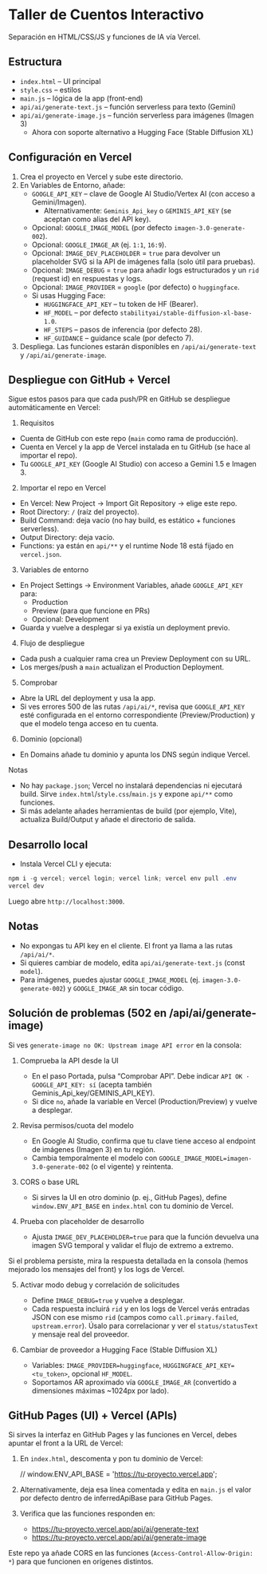 # Taller de Cuentos Interactivo

Separación en HTML/CSS/JS y funciones de IA vía Vercel.

## Estructura
- `index.html` – UI principal
- `style.css` – estilos
- `main.js` – lógica de la app (front-end)
- `api/ai/generate-text.js` – función serverless para texto (Gemini)
- `api/ai/generate-image.js` – función serverless para imágenes (Imagen 3)
   - Ahora con soporte alternativo a Hugging Face (Stable Diffusion XL)

## Configuración en Vercel
1. Crea el proyecto en Vercel y sube este directorio.
2. En Variables de Entorno, añade:
    - `GOOGLE_API_KEY` – clave de Google AI Studio/Vertex AI (con acceso a Gemini/Imagen).
       - Alternativamente: `Geminis_Api_key` o `GEMINIS_API_KEY` (se aceptan como alias del API key).
    - Opcional: `GOOGLE_IMAGE_MODEL` (por defecto `imagen-3.0-generate-002`).
   - Opcional: `GOOGLE_IMAGE_AR` (ej. `1:1`, `16:9`).
   - Opcional: `IMAGE_DEV_PLACEHOLDER` = `true` para devolver un placeholder SVG si la API de imágenes falla (solo útil para pruebas).
   - Opcional: `IMAGE_DEBUG` = `true` para añadir logs estructurados y un `rid` (request id) en respuestas y logs.
    - Opcional: `IMAGE_PROVIDER` = `google` (por defecto) o `huggingface`.
    - Si usas Hugging Face:
       - `HUGGINGFACE_API_KEY` – tu token de HF (Bearer).
       - `HF_MODEL` – por defecto `stabilityai/stable-diffusion-xl-base-1.0`.
       - `HF_STEPS` – pasos de inferencia (por defecto 28).
       - `HF_GUIDANCE` – guidance scale (por defecto 7).
3. Despliega. Las funciones estarán disponibles en `/api/ai/generate-text` y `/api/ai/generate-image`.

## Despliegue con GitHub + Vercel
Sigue estos pasos para que cada push/PR en GitHub se despliegue automáticamente en Vercel:

1) Requisitos
- Cuenta de GitHub con este repo (`main` como rama de producción).
- Cuenta en Vercel y la app de Vercel instalada en tu GitHub (se hace al importar el repo).
- Tu `GOOGLE_API_KEY` (Google AI Studio) con acceso a Gemini 1.5 e Imagen 3.

2) Importar el repo en Vercel
- En Vercel: New Project → Import Git Repository → elige este repo.
- Root Directory: `/` (raíz del proyecto).
- Build Command: deja vacío (no hay build, es estático + funciones serverless).
- Output Directory: deja vacío.
- Functions: ya están en `api/**` y el runtime Node 18 está fijado en `vercel.json`.

3) Variables de entorno
- En Project Settings → Environment Variables, añade `GOOGLE_API_KEY` para:
   - Production
   - Preview (para que funcione en PRs)
   - Opcional: Development
- Guarda y vuelve a desplegar si ya existía un deployment previo.

4) Flujo de despliegue
- Cada push a cualquier rama crea un Preview Deployment con su URL.
- Los merges/push a `main` actualizan el Production Deployment.

5) Comprobar
- Abre la URL del deployment y usa la app.
- Si ves errores 500 de las rutas `/api/ai/*`, revisa que `GOOGLE_API_KEY` esté configurada en el entorno correspondiente (Preview/Production) y que el modelo tenga acceso en tu cuenta.

6) Dominio (opcional)
- En Domains añade tu dominio y apunta los DNS según indique Vercel.

Notas
- No hay `package.json`; Vercel no instalará dependencias ni ejecutará build. Sirve `index.html`/`style.css`/`main.js` y expone `api/**` como funciones.
- Si más adelante añades herramientas de build (por ejemplo, Vite), actualiza Build/Output y añade el directorio de salida.

## Desarrollo local
- Instala Vercel CLI y ejecuta:

```powershell
npm i -g vercel; vercel login; vercel link; vercel env pull .env
vercel dev
```

Luego abre `http://localhost:3000`.

## Notas
- No expongas tu API key en el cliente. El front ya llama a las rutas `/api/ai/*`.
- Si quieres cambiar de modelo, edita `api/ai/generate-text.js` (const `model`).
 - Para imágenes, puedes ajustar `GOOGLE_IMAGE_MODEL` (ej. `imagen-3.0-generate-002`) y `GOOGLE_IMAGE_AR` sin tocar código.

## Solución de problemas (502 en /api/ai/generate-image)
Si ves `generate-image no OK: Upstream image API error` en la consola:

1) Comprueba la API desde la UI
   - En el paso Portada, pulsa “Comprobar API”. Debe indicar `API OK · GOOGLE_API_KEY: sí` (acepta también Geminis_Api_key/GEMINIS_API_KEY).
   - Si dice `no`, añade la variable en Vercel (Production/Preview) y vuelve a desplegar.

2) Revisa permisos/cuota del modelo
   - En Google AI Studio, confirma que tu clave tiene acceso al endpoint de imágenes (Imagen 3) en tu región.
   - Cambia temporalmente el modelo con `GOOGLE_IMAGE_MODEL=imagen-3.0-generate-002` (o el vigente) y reintenta.

3) CORS o base URL
   - Si sirves la UI en otro dominio (p. ej., GitHub Pages), define `window.ENV_API_BASE` en `index.html` con tu dominio de Vercel.

4) Prueba con placeholder de desarrollo
   - Ajusta `IMAGE_DEV_PLACEHOLDER=true` para que la función devuelva una imagen SVG temporal y validar el flujo de extremo a extremo.

Si el problema persiste, mira la respuesta detallada en la consola (hemos mejorado los mensajes del front) y los logs de Vercel.

5) Activar modo debug y correlación de solicitudes
   - Define `IMAGE_DEBUG=true` y vuelve a desplegar.
   - Cada respuesta incluirá `rid` y en los logs de Vercel verás entradas JSON con ese mismo `rid` (campos como `call.primary.failed`, `upstream.error`). Úsalo para correlacionar y ver el `status/statusText` y mensaje real del proveedor.

6) Cambiar de proveedor a Hugging Face (Stable Diffusion XL)
   - Variables: `IMAGE_PROVIDER=huggingface`, `HUGGINGFACE_API_KEY=<tu_token>`, opcional `HF_MODEL`.
   - Soportamos AR aproximado vía `GOOGLE_IMAGE_AR` (convertido a dimensiones máximas ~1024px por lado).

## GitHub Pages (UI) + Vercel (APIs)
Si sirves la interfaz en GitHub Pages y las funciones en Vercel, debes apuntar el front a la URL de Vercel:

1) En `index.html`, descomenta y pon tu dominio de Vercel:

   // window.ENV_API_BASE = 'https://tu-proyecto.vercel.app';

2) Alternativamente, deja esa línea comentada y edita en `main.js` el valor por defecto dentro de inferredApiBase para GitHub Pages.

3) Verifica que las funciones responden en:
   - https://tu-proyecto.vercel.app/api/ai/generate-text
   - https://tu-proyecto.vercel.app/api/ai/generate-image

Este repo ya añade CORS en las funciones (`Access-Control-Allow-Origin: *`) para que funcionen en orígenes distintos.
